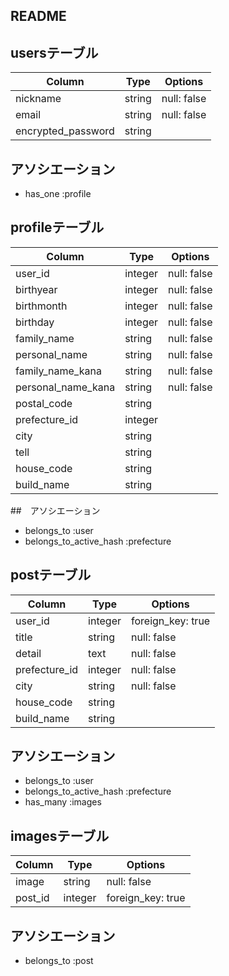 ## README

## usersテーブル
| Column             | Type   | Options     |
| ------------------ | ------ | ----------- |
| nickname           | string | null: false |
| email              | string | null: false |
| encrypted_password | string |             |

## アソシエーション
- has_one :profile


## profileテーブル
| Column             | Type    | Options     |
| ------------------ | ------- | ----------- |
| user_id            | integer | null: false |
| birthyear          | integer | null: false |
| birthmonth         | integer | null: false |
| birthday           | integer | null: false |
| family_name        | string  | null: false |
| personal_name      | string  | null: false |
| family_name_kana   | string  | null: false |
| personal_name_kana | string  | null: false |
| postal_code        | string  |             |
| prefecture_id      | integer |             |
| city               | string  |             |
| tell               | string  |             |
| house_code         | string  |             |
| build_name         | string  |             |

##　アソシエーション
- belongs_to :user
- belongs_to_active_hash :prefecture


## postテーブル
| Column        | Type    | Options           |
| ------------- | ------- | ----------------- |
| user_id       | integer | foreign_key: true |
| title         | string  | null: false       |
| detail        | text    | null: false       |
| prefecture_id | integer | null: false       |
| city          | string  | null: false       |
| house_code    | string  |                   |
| build_name    | string  |                   |

## アソシエーション
- belongs_to :user
- belongs_to_active_hash :prefecture
- has_many :images


## imagesテーブル
| Column  | Type    | Options           |
| ------- | ------- | ----------------- |
| image   | string  | null: false       |
| post_id | integer | foreign_key: true |

## アソシエーション
- belongs_to :post
